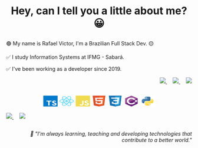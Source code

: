 # <p align="center">Hey, can I tell you a little about me? 😀</p>

🟢 My name is Rafael Victor, I'm a Brazilian Full Stack Dev. 🟡

✅ I study Information Systems at IFMG - Sabará.

✅ I've been working as a developer since 2019.


<div align="right"> 
  <a href="https://www.instagram.com/rafaelvictor01/" target="_blank">
    <img src="https://img.shields.io/badge/-Instagram-%23E4405F?style=for-the-badge&logo=instagram&logoColor=white" target="_blank">
  </a>
  &nbsp;&nbsp;&nbsp;
  <a href = "mailto:rafaelvictor.bernardes@gmail.com">
    <img src="https://img.shields.io/badge/-Gmail-%23333?style=for-the-badge&logo=gmail&logoColor=white" target="_blank">
  </a>
  &nbsp;&nbsp;&nbsp;
  <a href="https://www.linkedin.com/in/rafael-victor-806655111/" target="_blank">
    <img src="https://img.shields.io/badge/-LinkedIn-%230077B5?style=for-the-badge&logo=linkedin&logoColor=white" target="_blank">
  </a>
</div>

##

<div>
  <div align="center">
    <img align="center" alt="rafaelvictor01-Ts" height="30" width="40" src="https://raw.githubusercontent.com/devicons/devicon/master/icons/typescript/typescript-plain.svg">
    <img align="center" alt="rafaelvictor01-React" height="30" width="40" src="https://raw.githubusercontent.com/devicons/devicon/master/icons/react/react-original.svg">
    <img align="center" alt="rafaelvictor01-Js" height="30" width="40" src="https://raw.githubusercontent.com/devicons/devicon/master/icons/javascript/javascript-plain.svg">
    <img align="center" alt="rafaelvictor01-HTML" height="30" width="40" src="https://raw.githubusercontent.com/devicons/devicon/master/icons/html5/html5-original.svg">
    <img align="center" alt="rafaelvictor01-CSS" height="30" width="40" src="https://raw.githubusercontent.com/devicons/devicon/master/icons/css3/css3-original.svg">
    <img align="center" alt="rafaelvictor01-Csharp" height="30" width="40" src="https://raw.githubusercontent.com/devicons/devicon/master/icons/csharp/csharp-original.svg">
    <img align="center" alt="rafaelvictor01-Python" height="30" width="40" src="https://raw.githubusercontent.com/devicons/devicon/master/icons/python/python-original.svg">
  </div>
  <br/>
  <a href="https://github.com/rafaelvictor01">
    <img height="180em" src="https://github-readme-stats.vercel.app/api?username=rafaelvictor01&show_icons=true&theme=tokyonight&include_all_commits=true&count_private=true" />
  </a>
    &nbsp;&nbsp;&nbsp;
  <a href="https://github.com/rafaelvictor01">
    <img height="180em" src="https://github-readme-stats.vercel.app/api/top-langs/?username=rafaelvictor01&layout=compact&langs_count=7&theme=tokyonight" />
  </a>
</div>

##

###### <p align="right">🚀 *"I'm always learning, teaching and developing technologies that contribute to a better world."*</p>
